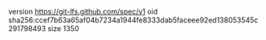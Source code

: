 version https://git-lfs.github.com/spec/v1
oid sha256:ccef7b63a65af04b7234a1944fe8333dab5faceee92ed138053545c291798493
size 1350
